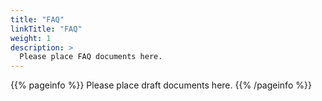 ```yaml
---
title: "FAQ"
linkTitle: "FAQ"
weight: 1
description: >
  Please place FAQ documents here.
---
```


{{% pageinfo %}}
Please place draft documents here.
{{% /pageinfo %}}